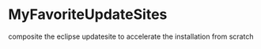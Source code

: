MyFavoriteUpdateSites
=====================

composite the eclipse updatesite to accelerate the installation from scratch